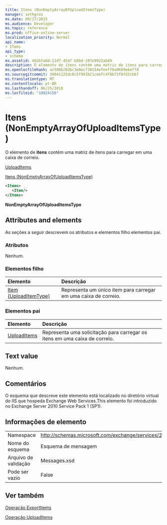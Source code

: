 ```yaml
---
title: Itens (NonEmptyArrayOfUploadItemsType)
manager: sethgros
ms.date: 09/17/2015
ms.audience: Developer
ms.topic: reference
ms.prod: office-online-server
localization_priority: Normal
api_name:
- Items
api_type:
- schema
ms.assetid: 402bfa6d-11d7-4547-b8bd-197e9922ab49
description: O elemento de itens contém uma matriz de itens para carregar em uma caixa de correio.
ms.openlocfilehash: ac508b2026c3e0ec730154efeeff0a9669e6eff8
ms.sourcegitcommit: 34041125dc8c5f993b21cebfc4f8b72f0fd2cb6f
ms.translationtype: MT
ms.contentlocale: pt-BR
ms.lasthandoff: 06/25/2018
ms.locfileid: "19824156"
---
```

# <a name="items-nonemptyarrayofuploaditemstype"></a>Itens (NonEmptyArrayOfUploadItemsType)

O elemento de **itens** contém uma matriz de itens para carregar em uma caixa de correio. 
  
[UploadItems](uploaditems.md)
  
[Itens (NonEmptyArrayOfUploadItemsType)](items-nonemptyarrayofuploaditemstype.md)
  
```XML
<Items>
   <Item/>
</Items>
```

 **NonEmptyArrayOfUploadItemsType**
## <a name="attributes-and-elements"></a>Attributes and elements

As seções a seguir descrevem os atributos e elementos filho elementos pai.
  
### <a name="attributes"></a>Atributos

Nenhum.
  
### <a name="child-elements"></a>Elementos filho

|**Elemento**|**Descrição**|
|:-----|:-----|
|[Item (UploadItemType)](item-uploaditemtype.md) <br/> |Representa um único item para carregar em uma caixa de correio.  <br/> |
   
### <a name="parent-elements"></a>Elementos pai

|**Elemento**|**Descrição**|
|:-----|:-----|
|[UploadItems](uploaditems.md) <br/> |Representa uma solicitação para carregar os itens em uma caixa de correio.  <br/> |
   
## <a name="text-value"></a>Text value

Nenhum.
  
## <a name="remarks"></a>Comentários

O esquema que descreve este elemento está localizado no diretório virtual do IIS que hospeda Exchange Web Services.This elemento foi introduzido no Exchange Server 2010 Service Pack 1 (SP1).
  
## <a name="element-information"></a>Informações de elemento

|||
|:-----|:-----|
|Namespace  <br/> |http://schemas.microsoft.com/exchange/services/2006/messages  <br/> |
|Nome do esquema  <br/> |Esquema de mensagem  <br/> |
|Arquivo de validação  <br/> |Messages.xsd  <br/> |
|Pode ser vazio  <br/> |False  <br/> |
   
## <a name="see-also"></a>Ver também



[Operação ExportItems](exportitems-operation.md)
  
[Operação UploadItems](uploaditems-operation.md)

